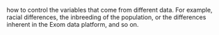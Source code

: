 how to control the variables that come from different data.
For example, racial differences, the inbreeding of the population, or the differences inherent in the Exom data platform, and so on.
